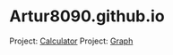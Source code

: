 # Artur8090.github.io
Project: [Calculator](https://artur8090.github.io/Projects/) 
Project: [Graph](https://artur8090.github.io/Project-Graph/)
